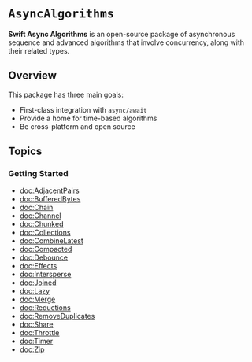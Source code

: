 # ``AsyncAlgorithms``

**Swift Async Algorithms** is an open-source package of asynchronous sequence and advanced algorithms that involve concurrency, along with their related types.

## Overview

This package has three main goals:

- First-class integration with `async/await`
- Provide a home for time-based algorithms
- Be cross-platform and open source

## Topics

### Getting Started

- <doc:AdjacentPairs>
- <doc:BufferedBytes>
- <doc:Chain>
- <doc:Channel>
- <doc:Chunked>
- <doc:Collections>
- <doc:CombineLatest>
- <doc:Compacted>
- <doc:Debounce>
- <doc:Effects>
- <doc:Intersperse>
- <doc:Joined>
- <doc:Lazy>
- <doc:Merge>
- <doc:Reductions>
- <doc:RemoveDuplicates>
- <doc:Share>
- <doc:Throttle>
- <doc:Timer>
- <doc:Zip>
